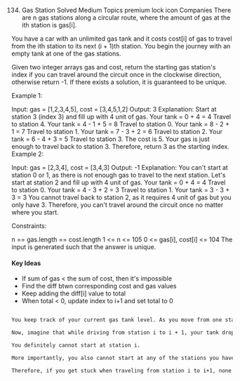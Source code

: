 134. Gas Station
Solved
Medium
Topics
premium lock icon
Companies
There are n gas stations along a circular route, where the amount of gas at the ith station is gas[i].

You have a car with an unlimited gas tank and it costs cost[i] of gas to travel from the ith station to its next (i + 1)th station. You begin the journey with an empty tank at one of the gas stations.

Given two integer arrays gas and cost, return the starting gas station's index if you can travel around the circuit once in the clockwise direction, otherwise return -1. If there exists a solution, it is guaranteed to be unique.

 

Example 1:

Input: gas = [1,2,3,4,5], cost = [3,4,5,1,2]
Output: 3
Explanation:
Start at station 3 (index 3) and fill up with 4 unit of gas. Your tank = 0 + 4 = 4
Travel to station 4. Your tank = 4 - 1 + 5 = 8
Travel to station 0. Your tank = 8 - 2 + 1 = 7
Travel to station 1. Your tank = 7 - 3 + 2 = 6
Travel to station 2. Your tank = 6 - 4 + 3 = 5
Travel to station 3. The cost is 5. Your gas is just enough to travel back to station 3.
Therefore, return 3 as the starting index.
Example 2:

Input: gas = [2,3,4], cost = [3,4,3]
Output: -1
Explanation:
You can't start at station 0 or 1, as there is not enough gas to travel to the next station.
Let's start at station 2 and fill up with 4 unit of gas. Your tank = 0 + 4 = 4
Travel to station 0. Your tank = 4 - 3 + 2 = 3
Travel to station 1. Your tank = 3 - 3 + 3 = 3
You cannot travel back to station 2, as it requires 4 unit of gas but you only have 3.
Therefore, you can't travel around the circuit once no matter where you start.
 

Constraints:

n == gas.length == cost.length
1 <= n <= 105
0 <= gas[i], cost[i] <= 104
The input is generated such that the answer is unique.



#### Key Ideas

- If sum of gas < the sum of cost, then it's impossible
- Find the diff btwn corresponding cost and gas values
- Keep adding the diff[i] value to total
- When total < 0, update index to i+1 and set total to 0

```bash

You keep track of your current gas tank level. As you move from one station to the next, your tank changes by gas[i] - cost[i].

Now, imagine that while driving from station i to i + 1, your tank drops below zero. This means you are stranded. What can we conclude from this?

You definitely cannot start at station i.

More importantly, you also cannot start at any of the stations you have already passed (from your last starting point up to i). Why? Because if you had started at any of those earlier stations, you would have had less gas in your tank when you reached station i, and you would have still gotten stranded.

Therefore, if you get stuck when traveling from station i to i+1, none of the stations from your starting point up to i can be the answer. The next possible valid starting point must be i + 1.
```
